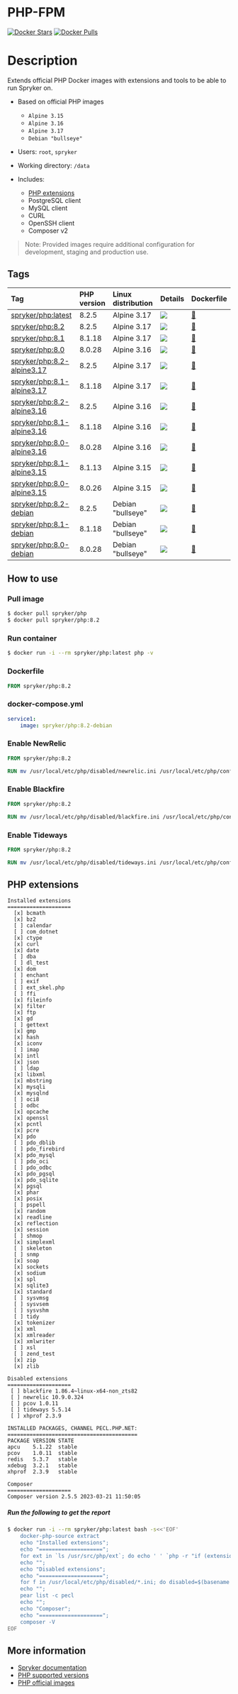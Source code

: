 # PHP-FPM

[![Docker Stars](https://img.shields.io/docker/stars/spryker/php.svg)](https://store.docker.com/community/images/spryker/php)
[![Docker Pulls](https://img.shields.io/docker/pulls/spryker/php.svg)](https://store.docker.com/community/images/spryker/php)

# Description

Extends official PHP Docker images with extensions and tools to be able to run Spryker on.

* Based on official PHP images
  * `Alpine 3.15`
  * `Alpine 3.16`
  * `Alpine 3.17`
  * `Debian "bullseye"`
  
* Users: `root`, `spryker`
* Working directory: `/data`
* Includes:
  * [PHP extensions](#php-extensions)
  * PostgreSQL client
  * MySQL client
  * CURL
  * OpenSSH client
  * Composer v2

> Note: Provided images require additional configuration for development, staging and production use.

## Tags

| Tag                                                                                         | PHP version | Linux distribution | Details                                                                                                                                                                                    | Dockerfile                                                                                 |
|:--------------------------------------------------------------------------------------------|:------------|:-------------------|:-------------------------------------------------------------------------------------------------------------------------------------------------------------------------------------------|:-------------------------------------------------------------------------------------------|
| [spryker/php:latest](https://hub.docker.com/r/spryker/php/tags?name=latest)                 | 8.2.5       | Alpine 3.17        | [![](https://images.microbadger.com/badges/image/spryker/php:latest.svg)](https://microbadger.com/images/spryker/php:latest "Get your own image badge on microbadger.com")                 | [:link:](https://github.com/spryker/docker-php/blob/master/alpine/3.17/8.2/Dockerfile)     |
| [spryker/php:8.2](https://hub.docker.com/r/spryker/php/tags?name=8.2)                       | 8.2.5       | Alpine 3.17        | [![](https://images.microbadger.com/badges/image/spryker/php:8.2.svg)](https://microbadger.com/images/spryker/php:8.2 "Get your own image badge on microbadger.com")                       | [:link:](https://github.com/spryker/docker-php/blob/master/alpine/3.17/8.2/Dockerfile)     |
| [spryker/php:8.1](https://hub.docker.com/r/spryker/php/tags?name=8.1)                       | 8.1.18      | Alpine 3.17        | [![](https://images.microbadger.com/badges/image/spryker/php:8.1.svg)](https://microbadger.com/images/spryker/php:8.1 "Get your own image badge on microbadger.com")                       | [:link:](https://github.com/spryker/docker-php/blob/master/alpine/3.17/8.1/Dockerfile)     |
| [spryker/php:8.0](https://hub.docker.com/r/spryker/php/tags?name=8.0)                       | 8.0.28      | Alpine 3.16        | [![](https://images.microbadger.com/badges/image/spryker/php:8.0.svg)](https://microbadger.com/images/spryker/php:8.0 "Get your own image badge on microbadger.com")                       | [:link:](https://github.com/spryker/docker-php/blob/master/alpine/3.16/8.0/Dockerfile)     |
| [spryker/php:8.2-alpine3.17](https://hub.docker.com/r/spryker/php/tags?name=8.2-alpine3.17) | 8.2.5       | Alpine 3.17        | [![](https://images.microbadger.com/badges/image/spryker/php:8.2-alpine3.17.svg)](https://microbadger.com/images/spryker/php:8.2-alpine3.17 "Get your own image badge on microbadger.com") | [:link:](https://github.com/spryker/docker-php/blob/master/alpine/3.17/8.2/Dockerfile)     |
| [spryker/php:8.1-alpine3.17](https://hub.docker.com/r/spryker/php/tags?name=8.1-alpine3.17) | 8.1.18      | Alpine 3.17        | [![](https://images.microbadger.com/badges/image/spryker/php:8.1-alpine3.17.svg)](https://microbadger.com/images/spryker/php:8.1-alpine3.17 "Get your own image badge on microbadger.com") | [:link:](https://github.com/spryker/docker-php/blob/master/alpine/3.16/8.1/Dockerfile)     |
| [spryker/php:8.2-alpine3.16](https://hub.docker.com/r/spryker/php/tags?name=8.2-alpine3.16) | 8.2.5       | Alpine 3.16        | [![](https://images.microbadger.com/badges/image/spryker/php:8.2-alpine3.16.svg)](https://microbadger.com/images/spryker/php:8.2-alpine3.16 "Get your own image badge on microbadger.com") | [:link:](https://github.com/spryker/docker-php/blob/master/alpine/3.16/8.2/Dockerfile)     |
| [spryker/php:8.1-alpine3.16](https://hub.docker.com/r/spryker/php/tags?name=8.1-alpine3.16) | 8.1.18      | Alpine 3.16        | [![](https://images.microbadger.com/badges/image/spryker/php:8.1-alpine3.16.svg)](https://microbadger.com/images/spryker/php:8.1-alpine3.16 "Get your own image badge on microbadger.com") | [:link:](https://github.com/spryker/docker-php/blob/master/alpine/3.16/8.1/Dockerfile)     |
| [spryker/php:8.0-alpine3.16](https://hub.docker.com/r/spryker/php/tags?name=8.0-alpine3.16) | 8.0.28      | Alpine 3.16        | [![](https://images.microbadger.com/badges/image/spryker/php:8.0-alpine3.16.svg)](https://microbadger.com/images/spryker/php:8.0-alpine3.16 "Get your own image badge on microbadger.com") | [:link:](https://github.com/spryker/docker-php/blob/master/alpine/3.16/8.0/Dockerfile)     |
| [spryker/php:8.1-alpine3.15](https://hub.docker.com/r/spryker/php/tags?name=8.1-alpine3.15) | 8.1.13      | Alpine 3.15        | [![](https://images.microbadger.com/badges/image/spryker/php:8.1-alpine3.15.svg)](https://microbadger.com/images/spryker/php:8.1-alpine3.15 "Get your own image badge on microbadger.com") | [:link:](https://github.com/spryker/docker-php/blob/master/alpine/3.15/8.1/Dockerfile)     |
| [spryker/php:8.0-alpine3.15](https://hub.docker.com/r/spryker/php/tags?name=8.0-alpine3.15) | 8.0.26      | Alpine 3.15        | [![](https://images.microbadger.com/badges/image/spryker/php:8.0-alpine3.15.svg)](https://microbadger.com/images/spryker/php:8.0-alpine3.15 "Get your own image badge on microbadger.com") | [:link:](https://github.com/spryker/docker-php/blob/master/alpine/3.15/8.0/Dockerfile)     |
| [spryker/php:8.2-debian](https://hub.docker.com/r/spryker/php/tags?name=8.2-debian)         | 8.2.5       | Debian "bullseye"  | [![](https://images.microbadger.com/badges/image/spryker/php:8.2-debian.svg)](https://microbadger.com/images/spryker/php:8.2-debian "Get your own image badge on microbadger.com")         | [:link:](https://github.com/spryker/docker-php/blob/master/debian/bullseye/8.2/Dockerfile) |
| [spryker/php:8.1-debian](https://hub.docker.com/r/spryker/php/tags?name=8.1-debian)         | 8.1.18      | Debian "bullseye"  | [![](https://images.microbadger.com/badges/image/spryker/php:8.1-debian.svg)](https://microbadger.com/images/spryker/php:8.1-debian "Get your own image badge on microbadger.com")         | [:link:](https://github.com/spryker/docker-php/blob/master/debian/bullseye/8.1/Dockerfile) |
| [spryker/php:8.0-debian](https://hub.docker.com/r/spryker/php/tags?name=8.0-debian)         | 8.0.28      | Debian "bullseye"  | [![](https://images.microbadger.com/badges/image/spryker/php:8.0-debian.svg)](https://microbadger.com/images/spryker/php:8.0-debian "Get your own image badge on microbadger.com")         | [:link:](https://github.com/spryker/docker-php/blob/master/debian/bullseye/8.0/Dockerfile) |
## How to use

### Pull image
```bash
$ docker pull spryker/php
$ docker pull spryker/php:8.2
```

### Run container
```bash
$ docker run -i --rm spryker/php:latest php -v
```

### Dockerfile
```dockerfile
FROM spryker/php:8.2
```

### docker-compose.yml
```yaml
service1:
    image: spryker/php:8.2-debian
```

### Enable NewRelic
```dockerfile
FROM spryker/php:8.2

RUN mv /usr/local/etc/php/disabled/newrelic.ini /usr/local/etc/php/conf.d/90-newrelic.ini
```

### Enable Blackfire
```dockerfile
FROM spryker/php:8.2

RUN mv /usr/local/etc/php/disabled/blackfire.ini /usr/local/etc/php/conf.d/90-blackfire.ini
```

### Enable Tideways
```dockerfile
FROM spryker/php:8.2

RUN mv /usr/local/etc/php/disabled/tideways.ini /usr/local/etc/php/conf.d/90-tideways.ini
```

## PHP extensions

```
Installed extensions
====================
  [x] bcmath
  [x] bz2
  [ ] calendar
  [ ] com_dotnet
  [x] ctype
  [x] curl
  [x] date
  [ ] dba
  [ ] dl_test
  [x] dom
  [ ] enchant
  [ ] exif
  [ ] ext_skel.php
  [ ] ffi
  [x] fileinfo
  [x] filter
  [x] ftp
  [x] gd
  [ ] gettext
  [x] gmp
  [x] hash
  [x] iconv
  [ ] imap
  [x] intl
  [x] json
  [ ] ldap
  [x] libxml
  [x] mbstring
  [x] mysqli
  [x] mysqlnd
  [ ] oci8
  [ ] odbc
  [x] opcache
  [x] openssl
  [x] pcntl
  [x] pcre
  [x] pdo
  [ ] pdo_dblib
  [ ] pdo_firebird
  [x] pdo_mysql
  [ ] pdo_oci
  [ ] pdo_odbc
  [x] pdo_pgsql
  [x] pdo_sqlite
  [x] pgsql
  [x] phar
  [x] posix
  [ ] pspell
  [x] random
  [x] readline
  [x] reflection
  [x] session
  [ ] shmop
  [x] simplexml
  [ ] skeleton
  [ ] snmp
  [x] soap
  [x] sockets
  [x] sodium
  [x] spl
  [x] sqlite3
  [x] standard
  [ ] sysvmsg
  [ ] sysvsem
  [ ] sysvshm
  [ ] tidy
  [x] tokenizer
  [x] xml
  [x] xmlreader
  [x] xmlwriter
  [ ] xsl
  [ ] zend_test
  [x] zip
  [x] zlib

Disabled extensions
====================
 [ ] blackfire 1.86.4~linux-x64-non_zts82
 [ ] newrelic 10.9.0.324
 [ ] pcov 1.0.11
 [ ] tideways 5.5.14
 [ ] xhprof 2.3.9

INSTALLED PACKAGES, CHANNEL PECL.PHP.NET:
=========================================
PACKAGE VERSION STATE
apcu    5.1.22  stable
pcov    1.0.11  stable
redis   5.3.7   stable
xdebug  3.2.1   stable
xhprof  2.3.9   stable

Composer
====================
Composer version 2.5.5 2023-03-21 11:50:05
```
##### Run the following to get the report
```bash
$ docker run -i --rm spryker/php:latest bash -s<<'EOF'
    docker-php-source extract
    echo "Installed extensions";
    echo "====================";
    for ext in `ls /usr/src/php/ext`; do echo ' ' `php -r "if (extension_loaded('$ext' !== 'opcache' ? '$ext' : 'Zend OPcache')) { echo '[x] $ext'; } else { echo '[ ] $ext'; }"`; done
    echo "";
    echo "Disabled extensions";
    echo "====================";
    for f in /usr/local/etc/php/disabled/*.ini; do disabled=$(basename $f | sed -e 's/\.ini$//'); echo " [ ] ${disabled} $(PHP_INI_SCAN_DIR=:/usr/local/etc/php/disabled php -r "echo phpversion('${disabled}');")"; done
    echo "";
    pear list -c pecl
    echo "";
    echo "Composer";
    echo "====================";
    composer -V
EOF
```

## More information
* [Spryker documentation](https://documentation.spryker.com)
* [PHP supported versions](http://php.net/supported-versions.php)
* [PHP official images](https://github.com/docker-library/php)
